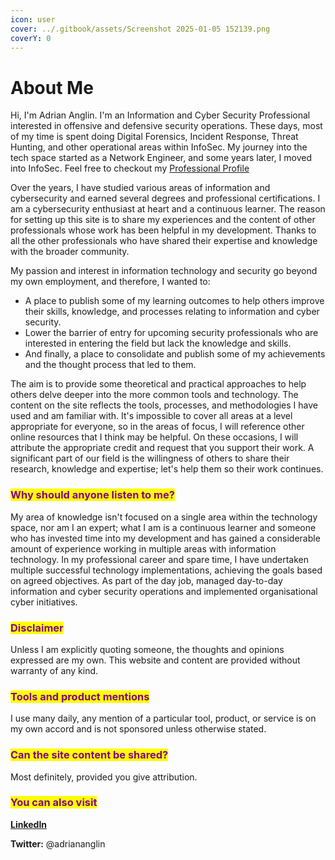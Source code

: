 ```yaml
---
icon: user
cover: ../.gitbook/assets/Screenshot 2025-01-05 152139.png
coverY: 0
---
```


# About Me

Hi, I'm Adrian Anglin. I'm an Information and Cyber Security Professional interested in offensive and defensive security operations. These days, most of my time is spent doing Digital Forensics, Incident Response, Threat Hunting, and other operational areas within InfoSec. My journey into the tech space started as a Network Engineer, and some years later, I moved into InfoSec. Feel free to checkout my [Professional Profile](professional-profile.md)

Over the years, I have studied various areas of information and cybersecurity and earned several degrees and professional certifications. I am a cybersecurity enthusiast at heart and a continuous learner. The reason for setting up this site is to share my experiences and the content of other professionals whose work has been helpful in my development. Thanks to all the other professionals who have shared their expertise and knowledge with the broader community.&#x20;

My passion and interest in information technology and security go beyond my own employment, and therefore, I wanted to:

* A place to publish some of my learning outcomes to help others improve their skills, knowledge, and processes relating to information and cyber security.
* Lower the barrier of entry for upcoming security professionals who are interested in entering the field but lack the knowledge and skills.
* And finally, a place to consolidate and publish some of my achievements and the thought process that led to them.

The aim is to provide some theoretical and practical approaches to help others delve deeper into the more common tools and technology. The content on the site reflects the tools, processes, and methodologies I have used and am familiar with. It's impossible to cover all areas at a level appropriate for everyone, so in the areas of focus, I will reference other online resources that I think may be helpful. On these occasions, I will attribute the appropriate credit and request that you support their work. A significant part of our field is the willingness of others to share their research, knowledge and expertise; let's help them so their work continues.

### <mark style="color:purple;">Why should anyone listen to me?</mark>

My area of knowledge isn't focused on a single area within the technology space, nor am I an expert; what I am is a continuous learner and someone who has invested time into my development and has gained a considerable amount of experience working in multiple areas with information technology. In my professional career and spare time, I have undertaken multiple successful technology implementations, achieving the goals based on agreed objectives. As part of the day job, managed day-to-day information and cyber security operations and implemented organisational cyber initiatives.

### <mark style="color:purple;">Disclaimer</mark>

Unless I am explicitly quoting someone, the thoughts and opinions expressed are my own. This website and content are provided without warranty of any kind.

### <mark style="color:purple;">Tools and product mentions</mark> <a href="#product-mentions" id="product-mentions"></a>

I use many daily, any mention of a particular tool, product, or service is on my own accord and is not sponsored unless otherwise stated.&#x20;

### <mark style="color:purple;">Can the site content be shared?</mark>

Most definitely, provided you give attribution.

### <mark style="color:purple;">**You can also visit**</mark>

[**LinkedIn**](https://www.linkedin.com/in/adrian-anglin-76b29972)

**Twitter:** @adriananglin

